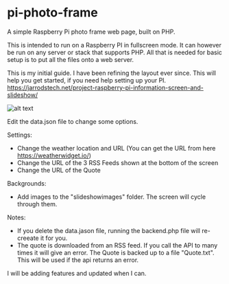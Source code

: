 # pi-photo-frame
A simple Raspberry Pi photo frame web page, built on PHP.

This is intended to run on a Raspberry PI in fullscreen mode. It can however be run on any server or stack that supports PHP.
All that is needed for basic setup is to put all the files onto a web server. 

This is my initial guide. I have been refining the layout ever since. 
This will help you get started, if you need help setting up your PI.
https://jarrodstech.net/project-raspberry-pi-information-screen-and-slideshow/

![alt text](https://jarrodstech.net/wp-content/uploads/2022/02/example.jpg)

Edit the data.json file to change some options.

Settings:
- Change the weather location and URL (You can get the URL from here https://weatherwidget.io/)
- Change the URL of the 3 RSS Feeds shown at the bottom of the screen
- Change the URL of the Quote

Backgrounds:
- Add images to the "slideshowimages" folder. The screen will cycle through them.

Notes:
- If you delete the data.jason file, running the backend.php file will re-creeate it for you.
- The quote is downloaded from an RSS feed. If you call the API to many times it will give an error. The Quote is backed up to a file "Quote.txt". This will be used if the api returns an error.

I will be adding features and updated when I can.